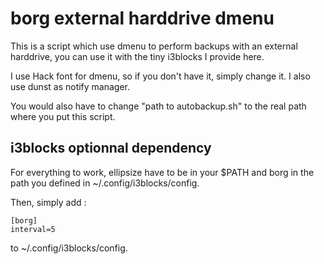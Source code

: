 # borg external harddrive dmenu

This is a script which use dmenu to perform backups with an external harddrive, you can use it with the tiny i3blocks I provide here.

I use Hack font for dmenu, so if you don't have it, simply change it.
I also use dunst as notify manager.

You would also have to change "path to autobackup.sh" to the real path where you put this script.

## i3blocks optionnal dependency

For everything to work, ellipsize have to be in your $PATH and borg in the path you defined in ~/.config/i3blocks/config.

Then, simply add :
```
[borg]
interval=5
```
to ~/.config/i3blocks/config.
